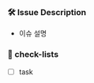 ### 🛠️ Issue Description
[//]: # (해당 이슈에 대한 설명을 작성해주세요.)
- 이슈 설명 

### 📝 check-lists
[//]: # (업무 체크리스트를 작성해주세요.)
- [ ] task
